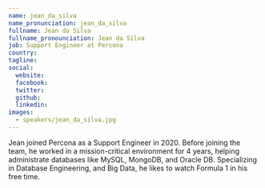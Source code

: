 ```yaml
---
name: jean_da_silva
name_pronunciation: jean_da_silva
fullname: Jean da Silva
fullname_pronounciation: Jean da Silva
job: Support Engineer at Percona
country: 
tagline: 
social:
  website:
  facebook:
  twitter:
  github: 
  linkedin: 
images:
  - speakers/jean_da_silva.jpg
---
```


Jean joined Percona as a Support Engineer in 2020. Before joining the team, he worked in a mission-critical environment for 4 years, helping administrate databases like MySQL, MongoDB, and Oracle DB. Specializing in Database Engineering, and Big Data, he likes to watch Formula 1 in his free time.